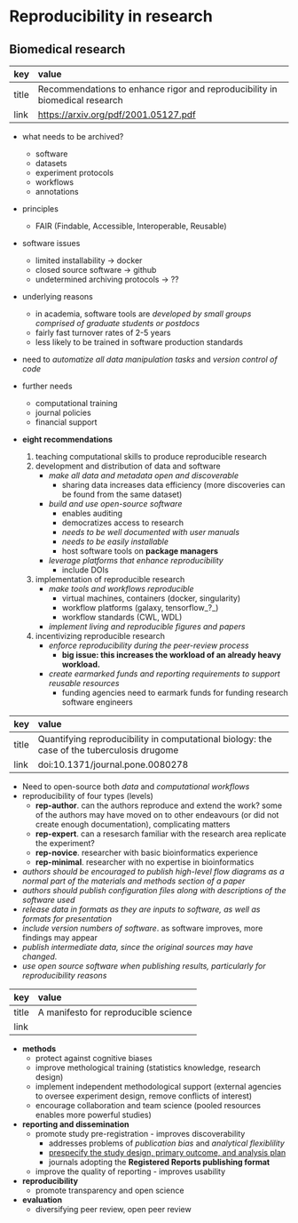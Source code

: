 # Reproducibility in research

## Biomedical research

|key|value|
|:--|:----|
|title|Recommendations to enhance rigor and reproducibility in biomedical research|
|link|https://arxiv.org/pdf/2001.05127.pdf|

* what needs to be archived?
    * software
    * datasets
    * experiment protocols
    * workflows
    * annotations
* principles
    * FAIR (Findable, Accessible, Interoperable, Reusable)
* software issues
    * limited installability → docker
    * closed source software → github
    * undetermined archiving protocols → ??
* underlying reasons
    * in academia, software tools are _developed by small groups comprised of graduate students or postdocs_
    * fairly fast turnover rates of 2-5 years
    * less likely to be trained in software production standards
* need to _automatize all data manipulation tasks_ and _version control of code_
* further needs
    * computational training
    * journal policies
    * financial support

* **eight recommendations**
    1. teaching computational skills to produce reproducible research
    2. development and distribution of data and software
        * _make all data and metadata open and discoverable_
            * sharing data increases data efficiency (more discoveries can be found from the same dataset)
        * _build and use open-source software_
            * enables auditing
            * democratizes access to research
            * _needs to be well documented with user manuals_
            * _needs to be easily installable_
            * host software tools on **package managers**
        * _leverage platforms that enhance reproducibility_
            * include DOIs
    3. implementation of reproducible research
        * _make tools and workflows reproducible_
            * virtual machines, containers (docker, singularity)
            * workflow platforms (galaxy, tensorflow_?_)
            * workflow standards (CWL, WDL)
        * _implement living and reproducible figures and papers_
    4. incentivizing reproducible research
        * _enforce reproducibility during the peer-review process_
            *  **big issue: this increases the workload of an already heavy workload.**
        * _create earmarked funds and reporting requirements to support reusable resources_
            * funding agencies need to earmark funds for funding research software engineers

|key|value|
|:--|:----|
|title|Quantifying reproducibility in computational biology: the case of the tuberculosis drugome|
|link|doi:10.1371/journal.pone.0080278|

* Need to open-source both _data_ and _computational workflows_
* reproducibility of four types (levels)
    * **rep-author**. can the authors reproduce and extend the work? some of the authors may have moved on to other endeavours (or did not create enough documentation), complicating matters
    * **rep-expert**. can a resesarch familiar with the research area replicate the experiment?
    * **rep-novice**. researcher with basic bioinformatics experience
    * **rep-minimal**. researcher with no expertise in bioinformatics
* _authors should be encouraged to publish high-level flow diagrams as a normal part of the materials and methods section of a paper_    
* _authors should publish configuration files along with descriptions of the software used_
* _release data in formats as they are inputs to software, as well as formats for presentation_
* _include version numbers of software_. as software improves, more findings may appear
* _publish intermediate data, since the original sources may have changed._
* _use open source software when publishing results, particularly for reproducibility reasons_

|key|value|
|:--|:----|
|title|A manifesto for reproducible science|
|link||

* **methods**
    * protect against cognitive biases
    * improve methological training (statistics knowledge, research design)
    * implement independent methodological support (external agencies to oversee experiment design, remove conflicts of interest)
    * encourage collaboration and team science (pooled resources enables more powerful studies)
* **reporting and dissemination**
    * promote study pre-registration - improves discoverability
        * addresses problems of _publication bias_ and _analytical flexiblility_
        * <u>prespecify the study design, primary outcome, and analysis plan</u>
        * journals adopting the **Registered Reports publishing format**
    * improve the quality of reporting - improves usability
* **reproducibility**
    * promote transparency and open science
* **evaluation**
    * diversifying peer review, open peer review
